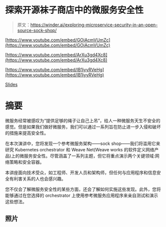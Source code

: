 # 探索开源袜子商店中的微服务安全性

> 原文：<https://winder.ai/exploring-microservice-security-in-an-open-source-sock-shop/>

[https://www.youtube.com/embed/GOjAcmVUmZc](https://www.youtube.com/embed/GOjAcmVUmZc)

[https://www.youtube.com/embed/ArXu3gd4Xc8](https://www.youtube.com/embed/ArXu3gd4Xc8)

[https://www.youtube.com/embed/lB1iyyRVeHg](https://www.youtube.com/embed/lB1iyyRVeHg)

[Slides](presentation.pdf)

# 摘要

微服务经常被感叹为“提供足够的绳子让自己上吊”，给人一种微服务天生不安全的感觉。但是如果我们做好微服务，我们可以通过一系列旨在防止进一步入侵和破坏的措施来提高安全性。

在本次演讲中，您将发现一个参考微服务架构——sock shop——我们将滥用它来研究 Kubernetes orchestrator 和 Weave Net(Weave works 的软件定义网络产品)上的微服务安全性。尽管涵盖了一系列主题，但它将重点演示两个关键领域:网络策略和安全容器。

本讲座面向技术受众，如工程师、开发人员和架构师，但任何与应用程序和信息安全有利害关系的人也会感兴趣。

您不仅会了解微服务安全性的某些方面，还会了解如何实施这些发现。此外，您将能够通过在您选择的 orchestrator 上使用参考微服务应用程序来亲自测试和演示这些想法。

## 照片

<picture><source type="image/webp" srcset="https://winder.ai/exploring-microservice-security-in-an-open-source-sock-shimg/16-goto-berlin-1_huc84e63f6dc77192f086a5c0ce1be1001_351819_480x0_resize_q75_h2_box.webp 480w ,https://winder.ai/exploring-microservice-security-in-an-open-source-sock-shimg/16-goto-berlin-1_huc84e63f6dc77192f086a5c0ce1be1001_351819_768x0_resize_q75_h2_box.webp 768w ,https://winder.ai/exploring-microservice-security-in-an-open-source-sock-shimg/16-goto-berlin-1_huc84e63f6dc77192f086a5c0ce1be1001_351819_1200x0_resize_q75_h2_box.webp 1200w" width="2048" height="1536" style="max-width:2048px"></picture>

<picture><source type="image/webp" srcset="https://winder.ai/exploring-microservice-security-in-an-open-source-sock-shimg/17-continuous-1_hu808527ad52721706c896546d7e9c9ef8_200567_480x0_resize_q75_h2_box.webp 480w ,https://winder.ai/exploring-microservice-security-in-an-open-source-sock-shimg/17-continuous-1_hu808527ad52721706c896546d7e9c9ef8_200567_768x0_resize_q75_h2_box.webp 768w ,https://winder.ai/exploring-microservice-security-in-an-open-source-sock-shimg/17-continuous-1_hu808527ad52721706c896546d7e9c9ef8_200567_1200x0_resize_q75_h2_box.webp 1200w" width="2048" height="1536" style="max-width:2048px"></picture>

<picture><source type="image/webp" srcset="https://winder.ai/exploring-microservice-security-in-an-open-source-sock-shimg/17-continuous-2_huc84e63f6dc77192f086a5c0ce1be1001_322619_480x0_resize_q75_h2_box.webp 480w ,https://winder.ai/exploring-microservice-security-in-an-open-source-sock-shimg/17-continuous-2_huc84e63f6dc77192f086a5c0ce1be1001_322619_768x0_resize_q75_h2_box.webp 768w ,https://winder.ai/exploring-microservice-security-in-an-open-source-sock-shimg/17-continuous-2_huc84e63f6dc77192f086a5c0ce1be1001_322619_1200x0_resize_q75_h2_box.webp 1200w" width="2048" height="1536" style="max-width:2048px"></picture>